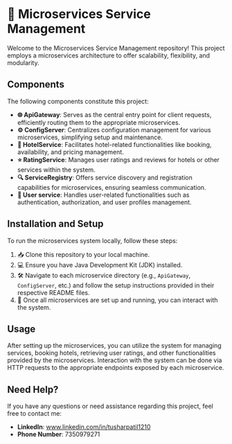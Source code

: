 # 🚀 Microservices Service Management

Welcome to the Microservices Service Management repository! This project employs a microservices architecture to offer scalability, flexibility, and modularity.

## Components

The following components constitute this project:

- **🌐 ApiGateway**: Serves as the central entry point for client requests, efficiently routing them to the appropriate microservices.
- **⚙️ ConfigServer**: Centralizes configuration management for various microservices, simplifying setup and maintenance.
- **🏨 HotelService**: Facilitates hotel-related functionalities like booking, availability, and pricing management.
- **⭐ RatingService**: Manages user ratings and reviews for hotels or other services within the system.
- **🔍 ServiceRegistry**: Offers service discovery and registration capabilities for microservices, ensuring seamless communication.
- **👤 User service**: Handles user-related functionalities such as authentication, authorization, and user profiles management.

## Installation and Setup

To run the microservices system locally, follow these steps:

1. 📥 Clone this repository to your local machine.
2. 💻 Ensure you have Java Development Kit (JDK) installed.
3. 🛠️ Navigate to each microservice directory (e.g., `ApiGateway`, `ConfigServer`, etc.) and follow the setup instructions provided in their respective README files.
4. 🚀 Once all microservices are set up and running, you can interact with the system.

## Usage

After setting up the microservices, you can utilize the system for managing services, booking hotels, retrieving user ratings, and other functionalities provided by the microservices. Interaction with the system can be done via HTTP requests to the appropriate endpoints exposed by each microservice.

## Need Help?

If you have any questions or need assistance regarding this project, feel free to contact me:

- **LinkedIn**: www.linkedin.com/in/tusharpatil1210
- **Phone Number**: 7350979271
